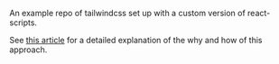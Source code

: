 An example repo of tailwindcss set up with a custom version of react-scripts.

See [this article](https://barna-molnar.medium.com/tailwindcss-and-create-react-app-an-alternative-approach-13ef3890297a) for a detailed explanation of the why and how of this approach.
